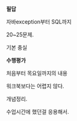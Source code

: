 **필답**

자바exception부터  SQL까지

20~25문제. 

기본 충실





**수행평가**

처음부터 목요일까지의 내용

워크북보다는 어렵지 않다.

개념정리.

수업시간에 했던걸 응용해서. 